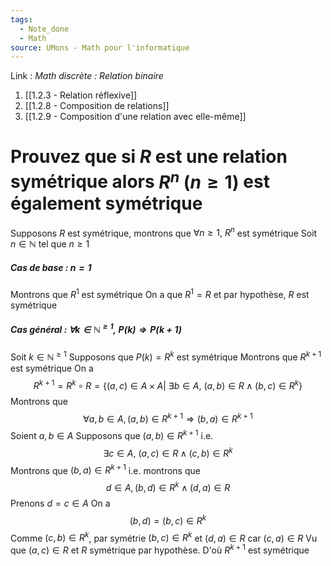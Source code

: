 ```yaml
---
tags:
  - Note_done
  - Math
source: UMons - Math pour l'informatique
---
```


Link :
_Math discrète : Relation binaire_
1. [[1.2.3 - Relation réflexive]]
2. [[1.2.8 - Composition de relations]]
3. [[1.2.9 - Composition d'une relation avec elle-même]]

# Prouvez que si $R$ est une relation symétrique alors $R^n\ (n\ge 1)$ est également symétrique
Supposons $R$ est symétrique, montrons que $\forall n\ge 1,\ R^n$ est symétrique 
Soit $n\in\mathbb{N}$ tel que $n\ge 1$ 
##### Cas de base : $n=1$ 
Montrons que $R^1$ est symétrique
On a que $R^1=R$ et par hypothèse, $R$ est symétrique
##### Cas général : $\forall k\in\mathbb{N}^{\ge 1},\ P(k)\Rightarrow P(k+1)$ 
Soit $k\in\mathbb{N}^{\ge 1}$ 
Supposons que $P(k)=R^k$ est symétrique
Montrons que $R^{k+1}$ est symétrique
On a $$R^{k+1}=R^k\circ R=\{(a,c)\in A\times A|\ \exists b\in A,\ (a,b)\in R\wedge (b,c)\in R^k\}$$
Montrons que $$\forall a,b\in A, (a,b)\in R^{k+1}\Rightarrow (b,a)\in R^{k+1}$$
Soient $a,b\in A$ 
Supposons que $(a,b)\in R^{k+1}$ i.e. $$\exists c\in A,\ (a,c)\in R\wedge (c,b)\in R^k$$
Montrons que $(b,a)\in R^{k+1}$ i.e. montrons que $$d\in A, (b,d)\in R^k\wedge (d,a)\in R$$
Prenons $d=c\in A$
On a $$(b,d)=(b,c)\in R^k$$
Comme $(c,b)\in R^k$, par symétrie $(b,c)\in R^k$ et $(d,a)\in R$ car $(c,a)\in R$ 
Vu que $(a,c)\in R$ et $R$ symétrique par hypothèse. 
D'où $R^{k+1}$ est symétrique